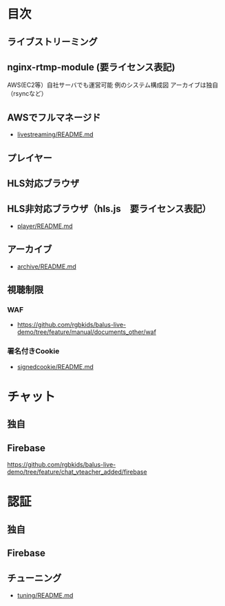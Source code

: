 # 目次

## ライブストリーミング

## nginx-rtmp-module (要ライセンス表記)
AWS(EC2等）自社サーバでも運営可能
例のシステム構成図
アーカイブは独自（rsyncなど）

## AWSでフルマネージド
- <a href='livestreaming/README.md'>livestreaming/README.md</a>

## プレイヤー

## HLS対応ブラウザ

## HLS非対応ブラウザ（hls.js　要ライセンス表記）
- <a href='player/README.md'>player/README.md</a>

## アーカイブ

- <a href='archive/README.md'>archive/README.md</a>

## 視聴制限
### WAF
- https://github.com/rgbkids/balus-live-demo/tree/feature/manual/documents_other/waf

### 署名付きCookie
- <a href='signedcookie/README.md'>signedcookie/README.md</a>

# チャット
## 独自
## Firebase
https://github.com/rgbkids/balus-live-demo/tree/feature/chat_vteacher_added/firebase

# 認証
## 独自
## Firebase

## チューニング

- <a href='tuning/README.md'>tuning/README.md</a>

